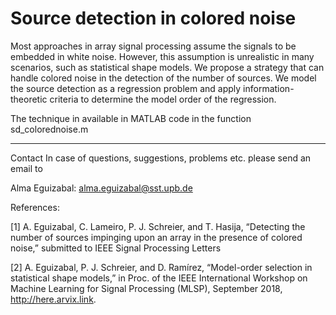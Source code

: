 # Source detection in colored noise


Most approaches in array signal processing assume the signals to be embedded in white noise. However, this assumption is unrealistic in many scenarios, such as statistical shape models. 
We propose a strategy that can handle colored noise in the detection of the number of sources. 
We model the source detection as a regression problem and apply information-theoretic criteria to determine the model order of the regression. 

The technique in available in MATLAB code in the function sd_colorednoise.m

------------------------------------------------------------------------------------

Contact
In case of questions, suggestions, problems etc. please send an email to

Alma Eguizabal: alma.eguizabal@sst.upb.de

References:

[1] A. Eguizabal, C. Lameiro, P. J. Schreier, and T. Hasija, “Detecting the number of sources impinging upon an array in the presence of colored noise,” submitted to IEEE Signal Processing Letters

[2] A. Eguizabal, P. J. Schreier, and D. Ramírez, “Model-order selection in statistical shape models,” 
in Proc. of the IEEE International Workshop on Machine Learning for Signal Processing (MLSP), September 2018,
http://here.arvix.link.
